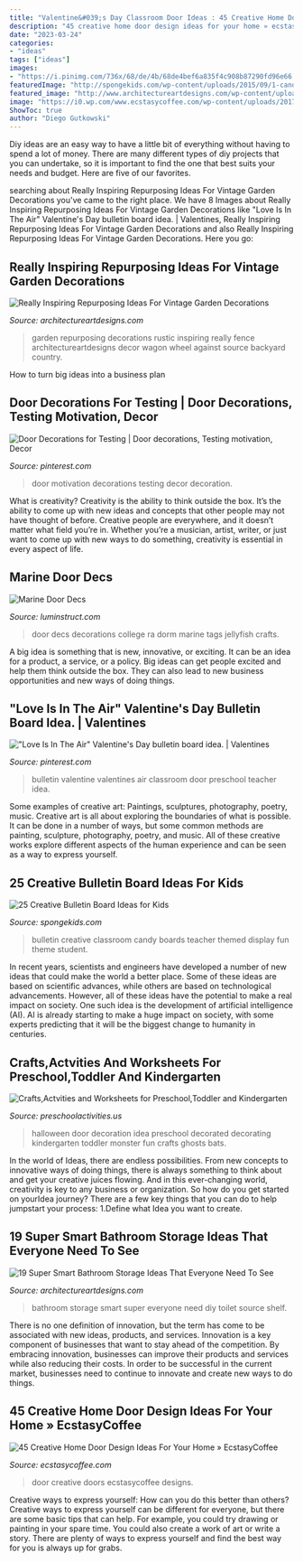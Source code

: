 ```yaml
---
title: "Valentine&#039;s Day Classroom Door Ideas : 45 Creative Home Door Design Ideas For Your Home » Ecstasycoffee"
description: "45 creative home door design ideas for your home » ecstasycoffee"
date: "2023-03-24"
categories:
- "ideas"
tags: ["ideas"]
images:
- "https://i.pinimg.com/736x/68/de/4b/68de4bef6a835f4c908b87290fd96e66.jpg"
featuredImage: "http://spongekids.com/wp-content/uploads/2015/09/1-candy-themed-bulletin-board.jpg"
featured_image: "http://www.architectureartdesigns.com/wp-content/uploads/2016/01/6-30.jpg"
image: "https://i0.wp.com/www.ecstasycoffee.com/wp-content/uploads/2017/01/Home-Door-Designs.jpg?resize=750%2C1060"
ShowToc: true
author: "Diego Gutkowski"
---
```



Diy ideas are an easy way to have a little bit of everything without having to spend a lot of money. There are many different types of diy projects that you can undertake, so it is important to find the one that best suits your needs and budget. Here are five of our favorites.

	

		
searching about Really Inspiring Repurposing Ideas For Vintage Garden Decorations you've came to the right place. We have 8 Images about Really Inspiring Repurposing Ideas For Vintage Garden Decorations like &quot;Love Is In The Air&quot; Valentine&#039;s Day bulletin board idea. | Valentines, Really Inspiring Repurposing Ideas For Vintage Garden Decorations and also Really Inspiring Repurposing Ideas For Vintage Garden Decorations. Here you go:
		
    
## Really Inspiring Repurposing Ideas For Vintage Garden Decorations

<img loading=lazy src="http://www.architectureartdesigns.com/wp-content/uploads/2016/07/2-5.jpg" onerror="this.onerror=null;this.src='https://tse1.mm.bing.net/th?id=OIP.fRHZjofFJZrtPtpP1nFaagHaLH&amp;pid=15.1';" alt="Really Inspiring Repurposing Ideas For Vintage Garden Decorations">

_Source: architectureartdesigns.com_

>garden repurposing decorations rustic inspiring really fence architectureartdesigns decor wagon wheel against source backyard country. 

	

How to turn big ideas into a business plan
 

    
## Door Decorations For Testing | Door Decorations, Testing Motivation, Decor

<img loading=lazy src="https://i.pinimg.com/736x/98/42/be/9842be662db9335b0a0a4879c512781e--motivation-decorations.jpg" onerror="this.onerror=null;this.src='https://tse1.mm.bing.net/th?id=OIP.QgIffOTBUzmksi2BKot6VgHaJ6&amp;pid=15.1';" alt="Door Decorations for Testing | Door decorations, Testing motivation, Decor">

_Source: pinterest.com_

>door motivation decorations testing decor decoration. 

	

What is creativity?
Creativity is the ability to think outside the box. It’s the ability to come up with new ideas and concepts that other people may not have thought of before. Creative people are everywhere, and it doesn’t matter what field you’re in. Whether you’re a musician, artist, writer, or just want to come up with new ways to do something, creativity is essential in every aspect of life.

    
## Marine Door Decs

<img loading=lazy src="http://www.luminstruct.com/uploads/2/5/5/3/25536325/4b0b5405812d7888831465fa18f6bf99_2_orig.jpg" onerror="this.onerror=null;this.src='https://tse3.mm.bing.net/th?id=OIP.DHfKS0tRFp2fFD1Rj7t3nQAAAA&amp;pid=15.1';" alt="Marine Door Decs">

_Source: luminstruct.com_

>door decs decorations college ra dorm marine tags jellyfish crafts. 

	

A big idea is something that is new, innovative, or exciting. It can be an idea for a product, a service, or a policy. Big ideas can get people excited and help them think outside the box. They can also lead to new business opportunities and new ways of doing things.

    
## &quot;Love Is In The Air&quot; Valentine&#039;s Day Bulletin Board Idea. | Valentines

<img loading=lazy src="https://i.pinimg.com/736x/68/de/4b/68de4bef6a835f4c908b87290fd96e66.jpg" onerror="this.onerror=null;this.src='https://tse4.mm.bing.net/th?id=OIP.IoSEfI8FLHNsOeEzMVZepAHaFO&amp;pid=15.1';" alt="&quot;Love Is In The Air&quot; Valentine&#039;s Day bulletin board idea. | Valentines">

_Source: pinterest.com_

>bulletin valentine valentines air classroom door preschool teacher idea. 

	

Some examples of creative art: Paintings, sculptures, photography, poetry, music.
Creative art is all about exploring the boundaries of what is possible. It can be done in a number of ways, but some common methods are painting, sculpture, photography, poetry, and music. All of these creative works explore different aspects of the human experience and can be seen as a way to express yourself.

    
## 25 Creative Bulletin Board Ideas For Kids

<img loading=lazy src="http://spongekids.com/wp-content/uploads/2015/09/1-candy-themed-bulletin-board.jpg" onerror="this.onerror=null;this.src='https://tse4.mm.bing.net/th?id=OIP.LTxokux8TIDi1t3sR5_HtwHaMT&amp;pid=15.1';" alt="25 Creative Bulletin Board Ideas for Kids">

_Source: spongekids.com_

>bulletin creative classroom candy boards teacher themed display fun theme student. 

	

In recent years, scientists and engineers have developed a number of new ideas that could make the world a better place. Some of these ideas are based on scientific advances, while others are based on technological advancements. However, all of these ideas have the potential to make a real impact on society. One such idea is the development of artificial intelligence (AI). AI is already starting to make a huge impact on society, with some experts predicting that it will be the biggest change to humanity in centuries.

    
## Crafts,Actvities And Worksheets For Preschool,Toddler And Kindergarten

<img loading=lazy src="http://www.preschoolactivities.us/wp-content/uploads/2015/10/halloween-door-decoration-idea-2.jpg" onerror="this.onerror=null;this.src='https://tse1.mm.bing.net/th?id=OIP.NQV2TytJRm9u7PgQjsokRQHaJ6&amp;pid=15.1';" alt="Crafts,Actvities and Worksheets for Preschool,Toddler and Kindergarten">

_Source: preschoolactivities.us_

>halloween door decoration idea preschool decorated decorating kindergarten toddler monster fun crafts ghosts bats. 

	

In the world of Ideas, there are endless possibilities. From new concepts to innovative ways of doing things, there is always something to think about and get your creative juices flowing. And in this ever-changing world, creativity is key to any business or organization. So how do you get started on yourIdea journey? There are a few key things that you can do to help jumpstart your process: 1.Define what Idea you want to create.

    
## 19 Super Smart Bathroom Storage Ideas That Everyone Need To See

<img loading=lazy src="http://www.architectureartdesigns.com/wp-content/uploads/2016/01/6-30.jpg" onerror="this.onerror=null;this.src='https://tse1.mm.bing.net/th?id=OIP.tupXrFOduaanPGF4O3sooQHaLH&amp;pid=15.1';" alt="19 Super Smart Bathroom Storage Ideas That Everyone Need To See">

_Source: architectureartdesigns.com_

>bathroom storage smart super everyone need diy toilet source shelf. 

	

There is no one definition of innovation, but the term has come to be associated with new ideas, products, and services. Innovation is a key component of businesses that want to stay ahead of the competition. By embracing innovation, businesses can improve their products and services while also reducing their costs. In order to be successful in the current market, businesses need to continue to innovate and create new ways to do things.

    
## 45 Creative Home Door Design Ideas For Your Home » EcstasyCoffee

<img loading=lazy src="https://i0.wp.com/www.ecstasycoffee.com/wp-content/uploads/2017/01/Home-Door-Designs.jpg?resize=750%2C1060" onerror="this.onerror=null;this.src='https://tse4.mm.bing.net/th?id=OIP.3LvnESG8HFo8KNboz05-5gHaKd&amp;pid=15.1';" alt="45 Creative Home Door Design Ideas For Your Home » EcstasyCoffee">

_Source: ecstasycoffee.com_

>door creative doors ecstasycoffee designs. 

	

Creative ways to express yourself: How can you do this better than others?
Creative ways to express yourself can be different for everyone, but there are some basic tips that can help. For example, you could try drawing or painting in your spare time. You could also create a work of art or write a story. There are plenty of ways to express yourself and find the best way for you is always up for grabs.


